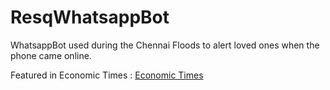 # ResqWhatsappBot
WhatsappBot used during the Chennai Floods to alert loved ones when the phone came online.

Featured in Economic Times :  [Economic Times](http://economictimes.indiatimes.com/news/politics-and-nation/need-to-contact-a-loved-one-in-chennai-resq-is-here/articleshow/50056198.cms)
